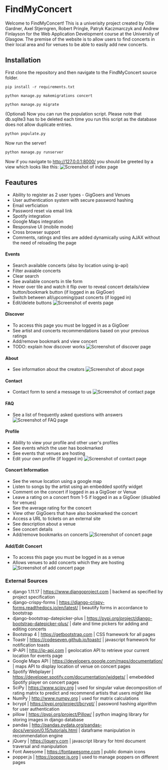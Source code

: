 # FindMyConcert


Welcome to FindMyConcert!
This is a univerisity project created by Ollie Gardner, Axel Stjerngren, Robert Pringle, Patryk Kaczmarczyk and Andrew Finlayson for the Web Application Development course 
at the University of Glasgow. The premise of the website is to allow users to find concerts in their 
local area and for venues to be able to easily add new concerts.

## Installation

First clone the repository and then navigate to the FindMyConcert source folder.

```
pip install -r requirements.txt

python manage.py makemigrations concert

python manage.py migrate
```

(Optional) Now you can run the population script. Please note that db.sqlite3 has to be deleted each time you run this script as the database does not allow duplicate entries.
```
python populate.py
```

Now run the server!
```
python manage.py runserver
```

Now if you navigate to http://127.0.0.1:8000/ you should be greeted by a view which looks like this:
![Screenshot of index page](https://i.imgur.com/yPSk2fh.jpg)

## Feautures
* Ability to register as 2 user types - GigGoers and Venues
* User authentication system with secure password hashing
* Email verficiation
* Password reset via email link
* Spotify integration
* Google Maps integration
* Responsive UI (mobile mode)
* Cross browser support
* Comments, ratings and tiles are added dynamically using AJAX without the need of reloading the page

#### Events
* Search available concerts (also by location using ip-api)
* Filter avaiable concerts
* Clear search
* See available concerts in tile form
* Hover over tile and watch it flip over to reveal concert details/view button/bookmark button (if logged in as GigGoer)
* Switch between all/upcoming/past concerts (if logged in)
* Edit/delete buttons
![Screenshot of events page](https://i.imgur.com/SyoNk9J.jpg)

#### Discover
* To access this page you must be logged in as a GigGoer
* See artist and concerts recommendations based on your previous ratings
* Add/remove bookmark and view concert
* TODO: explain how discover works
![Screenshot of discover page](https://i.imgur.com/sOpUc1F.jpg)

#### About
* See information about the creators
![Screenshot of about page](https://i.imgur.com/JP376un.jpg)

#### Contact
* Contact form to send a message to us
![Screenshot of contact page](https://i.imgur.com/kyaqzpS.png)

#### FAQ
* See a list of frequently asked questions with answers
![Screenshot of FAQ page](https://i.imgur.com/F5RcObm.png)

#### Profile
* Ability to view your profile and other user's profiles
* See events which the user has bookmarked
* See events that venues are hosting
* Edit your own profile (if logged in)
![Screenshot of contact page](https://i.imgur.com/BoMnGlD.png)

#### Concert Information
* See the venue location using a google map
* Listen to songs by the artist using an embedded spotify widget
* Comment on the concert if logged in as a GigGoer or Venue
* Leave a rating on a concert from 1-5 if logged in as a GigGoer (disabled for venues)
* See the average rating for the concert
* View other GigGoers that have also bookmarked the concert
* Access a URL to tickets on an external site
* See description about a venue
* See concert details
* Add/remove bookmarks on concerts
![Screenshot of concert page](https://i.imgur.com/e3WQS4c.jpg)

#### Add/Edit Concert
* To access this page you must be logged in as a venue
* Allows venues to add concerts which they are hosting
![Screenshot of add concert page](https://i.imgur.com/6tz2Vza.png)

### External Sources
* django 1.11.17 | https://www.djangoproject.com | backend as specified by project specification
* django-crispy-forms | https://django-crispy-forms.readthedocs.io/en/latest/ | beautify forms in accordance to bootstrap
* django-bootstrap-datepicker-plus | https://pypi.org/project/django-bootstrap-datepicker-plus/ | date and time pickers for adding and editing concerts
* Bootstrap 4 | https://getbootstrap.com | CSS framework for all pages
* Toastr | https://codeseven.github.io/toastr/ | javascript framework for notification toasts
* IP-API | http://ip-api.com | geolocation API to retrieve your current location for events page
* Google Maps API | https://developers.google.com/maps/documentation/ | maps API to display location of venue on concert pages
* Spotify Webplayer | https://developer.spotify.com/documentation/widgets/ | emebedded Spotify player on concert pages
* SciPy | https://www.scipy.org | used for singular value decomposition of rating matrix to predict and recommend artists that users might like
* NumPy | http://www.numpy.org | used for matrix calculations
* bcrypt | https://pypi.org/project/bcrypt/ | password hashing algorithm for user authentication
* pillow | https://pypi.org/project/Pillow/ | python imaging library for storing images in django database
* pandas | http://pandas.pydata.org/pandas-docs/version/0.15/tutorials.html | dataframe manipulation in recommendation engine
* jQuery | https://jquery.com | javascript library for html document traversal and manipulation
* Font Awesome | https://fontawesome.com | public domain icons
* popper.js | https://popper.js.org | used to manage poppers on different pages
